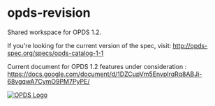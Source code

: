 # opds-revision
Shared workspace for OPDS 1.2.

If you're looking for the current version of the spec, visit: http://opds-spec.org/specs/opds-catalog-1-1

Current document for OPDS 1.2 features under consideration : https://docs.google.com/document/d/1DZCupVm5EnvpIrqRq8ABJi-68vgqwA7CymO9PM7PyPE/

[![OPDS Logo](http://discover-opds.org/img/logo.png)](http://discover-opds.org)
